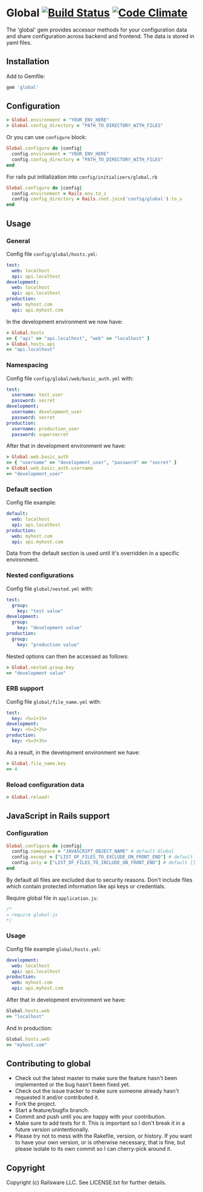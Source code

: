 # Global [![Build Status](https://travis-ci.org/railsware/global.png)](https://travis-ci.org/railsware/global) [![Code Climate](https://codeclimate.com/github/railsware/global.png)](https://codeclimate.com/github/railsware/global)

The 'global' gem provides accessor methods for your configuration data and share configuration across backend and frontend. The data is stored in yaml files.

## Installation

Add to Gemfile:

```ruby
gem 'global'
```

## Configuration

```ruby
> Global.environment = "YOUR_ENV_HERE"
> Global.config_directory = "PATH_TO_DIRECTORY_WITH_FILES"
```

Or you can use `configure` block:

```ruby
Global.configure do |config|
  config.environment = "YOUR_ENV_HERE"
  config.config_directory = "PATH_TO_DIRECTORY_WITH_FILES"
end
```

For rails put initialization into `config/initializers/global.rb`

```ruby
Global.configure do |config|
  config.environment = Rails.env.to_s
  config.config_directory = Rails.root.join('config/global').to_s
end
```

## Usage

### General

Config file `config/global/hosts.yml`:

```yml
test:
  web: localhost
  api: api.localhost
development:
  web: localhost
  api: api.localhost
production:
  web: myhost.com
  api: api.myhost.com
```

In the development environment we now have:

```ruby
> Global.hosts
=> { "api" => "api.localhost", "web" => "localhost" }
> Global.hosts.api
=> "api.localhost"
```

### Namespacing

Config file `config/global/web/basic_auth.yml` with:

```yml
test:
  username: test_user
  password: secret
development:
  username: development_user
  password: secret
production:
  username: production_user
  password: supersecret
```

After that in development environment we have:

```ruby
> Global.web.basic_auth
=> { "username" => "development_user", "password" => "secret" }
> Global.web.basic_auth.username
=> "development_user"
```

### Default section

Config file example:

```yml
default:
  web: localhost
  api: api.localhost
production:
  web: myhost.com
  api: api.myhost.com
```

Data from the default section is used until it's overridden in a specific environment.

### Nested configurations

Config file `global/nested.yml` with:
```yml
test:
  group:
    key: "test value"
development:
  group:
    key: "development value"
production:
  group:
    key: "production value"
```

Nested options can then be accessed as follows:

```ruby
> Global.nested.group.key
=> "development value"
```


### ERB support

Config file `global/file_name.yml` with:

```yml
test:
  key: <%=1+1%>
development:
  key: <%=2+2%>
production:
  key: <%=3+3%>
```

As a result, in the development environment we have:

```ruby
> Global.file_name.key
=> 4
```

### Reload configuration data

```ruby
> Global.reload!
```

## JavaScript in Rails support

### Configuration

```ruby
Global.configure do |config|
  config.namespace = "JAVASCRIPT_OBJECT_NAME" # default Global
  config.except = ["LIST_OF_FILES_TO_EXCLUDE_ON_FRONT_END"] # default :all
  config.only = ["LIST_OF_FILES_TO_INCLUDE_ON_FRONT_END"] # default []
end
```
By default all files are excluded due to security reasons. Don't include files which contain protected information like api keys or credentials. 

Require global file in `application.js`:

``` js
/*
= require global-js
*/
```

### Usage

Config file example `global/hosts.yml`:

```yml
development:
  web: localhost
  api: api.localhost
production:
  web: myhost.com
  api: api.myhost.com
```
After that in development environment we have:

``` js
Global.hosts.web
=> "localhost"
```

And in production: 

``` js
Global.hosts.web
=> "myhost.com"
```

## Contributing to global

* Check out the latest master to make sure the feature hasn't been implemented or the bug hasn't been fixed yet.
* Check out the issue tracker to make sure someone already hasn't requested it and/or contributed it.
* Fork the project.
* Start a feature/bugfix branch.
* Commit and push until you are happy with your contribution.
* Make sure to add tests for it. This is important so I don't break it in a future version unintentionally.
* Please try not to mess with the Rakefile, version, or history. If you want to have your own version, or is otherwise necessary, that is fine, but please isolate to its own commit so I can cherry-pick around it.

## Copyright

Copyright (c) Railsware LLC. See LICENSE.txt for further details.


